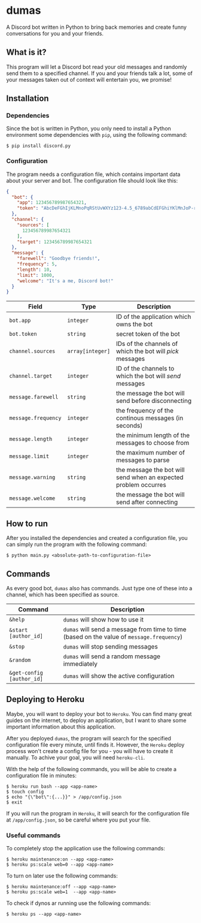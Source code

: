 # dumas

A Discord bot written in Python to bring back memories and create funny conversations for you and your friends.

## What is it?

This program will let a Discord bot read your old messages and randomly send them to a specified channel. If you and your friends talk a lot, some of your messages taken out of context will entertain you, we promise!

## Installation

### Dependencies

Since the bot is written in Python, you only need to install a Python environment some dependencies with `pip`, using the following command:

```
$ pip install discord.py
```

### Configuration

The program needs a configuration file, which contains important data about your server and bot. The configuration file should look like this:

```json
{
  "bot": {
    "app": 123456789987654321,
    "token": "AbcDeFGhIjKLMnoPqRStUvWXYz123-4.5_6789abCdEFGhiYKlMnJoP-rsT"
  },
  "channel": {
    "sources": [
      123456789987654321
    ],
    "target": 123456789987654321
  },
  "message": {
    "farewell": "Goodbye friends!",
    "frequency": 5,
    "length": 10,
    "limit": 1000,
    "welcome": "It's a me, Discord bot!"
  }
}
```

| Field               | Type             | Description                                                     |
| ------------------- | ---------------- | --------------------------------------------------------------- |
| `bot.app`           | `integer`        | ID of the application which owns the bot                        |
| `bot.token`         | `string`         | secret token of the bot                                         |
| `channel.sources`   | `array[integer]` | IDs of the channels of which the bot will _pick_ messages       |
| `channel.target`    | `integer`        | ID of the channels to which the bot will _send_ messages        |
| `message.farewell`  | `string`         | the message the bot will send before disconnecting              |
| `message.frequency` | `integer`        | the frequency of the continous messages (in seconds)            |
| `message.length`    | `integer`        | the minimum length of the messages to choose from               |
| `message.limit`     | `integer`        | the maximum number of messages to parse                         |
| `message.warning`   | `string`         | the message the bot will send when an expected problem occurres |
| `message.welcome`   | `string`         | the message the bot will send after connecting                  |

## How to run

After you installed the dependencies and created a configuration file, you can simply run the program with the following command:

```
$ python main.py <absolute-path-to-configuration-file>
```

## Commands

As every good bot, `dumas` also has commands. Just type one of these into a channel, which has been specified as source.

| Command                   | Description                                                                               |
| ------------------------- | ----------------------------------------------------------------------------------------- |
| `&help`                   | `dumas` will show how to use it                                                           |
| `&start [author_id]`      | `dumas` will send a message from time to time (based on the value of `message.frequency`) |
| `&stop`                   | `dumas` will stop sending messages                                                        |
| `&random`                 | `dumas` will send a random message immediately                                            |
| `&get-config [author_id]` | `dumas` will show the active configuration                                                |

## Deploying to Heroku

Maybe, you will want to deploy your bot to `Heroku`. You can find many great guides on the internet, to deploy an application, but I want to share some important information about this application.

After you deployed `dumas`, the program will search for the specified configuration file every minute, until finds it. However, the `Heroku` deploy process won't create a config file for you - you will have to create it manually. To achive your goal, you will need `heroku-cli`.

With the help of the following commands, you will be able to create a configuration file in minutes:

```
$ heroku run bash --app <app-name>
$ touch config
$ echo "{\"bot\":{...}}" > /app/config.json
$ exit
```

If you will run the program in `Heroku`, it will search for the configuration file at `/app/config.json`, so be careful where you put your file.

### Useful commands

To completely stop the application use the following commands:

```
$ heroku maintenance:on --app <app-name>
$ heroku ps:scale web=0 --app <app-name>
```

To turn on later use the following commands:

```
$ heroku maintenance:off --app <app-name>
$ heroku ps:scale web=1  --app <app-name>
```

To check if dynos ar running use the following commands:

```
$ heroku ps --app <app-name>
```
